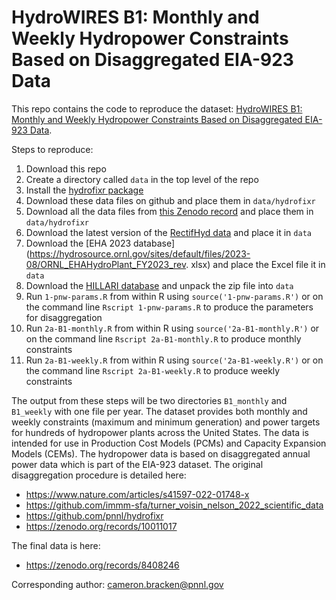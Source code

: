 # HydroWIRES B1: Monthly and Weekly Hydropower Constraints Based on Disaggregated EIA-923 Data

This repo contains the code to reproduce the dataset: [HydroWIRES B1: Monthly and Weekly Hydropower Constraints Based on Disaggregated EIA-923 Data](https://zenodo.org/records/8408246).

Steps to reproduce:
  1. Download this repo 
  2. Create a directory called `data` in the top level of the repo
  3. Install the [hydrofixr package](https://github.com/pnnl/hydrofixr)
  4. Download these data files on github and place them in `data/hydrofixr`
  5. Download all the data files from [this Zenodo record](https://zenodo.org/records/5773123) and place them in   `data/hydrofixr`
  6. Download the latest version of the [RectifHyd data](https://zenodo.org/records/10011017) and place it in `data`
  8. Download the [EHA 2023 database](https://hydrosource.ornl.gov/sites/default/files/2023-08/ORNL_EHAHydroPlant_FY2023_rev.  xlsx) and place the Excel file it in `data`
  9. Download the [HILLARI database](https://hydrosource.ornl.gov/sites/default/files/2021-08/HILARRI_v1_1_0.zip) and unpack   the zip file into `data`
  7. Run `1-pnw-params.R` from within R using `source('1-pnw-params.R')` or on the command line `Rscript 1-pnw-params.R` to   produce the parameters for disaggregation
  8. Run `2a-B1-monthly.R` from within R using `source('2a-B1-monthly.R')` or on the command line `Rscript 2a-B1-monthly.R`   to produce monthly constraints 
  9. Run `2a-B1-weekly.R` from within R using `source('2a-B1-weekly.R')` or on the command line `Rscript 2a-B1-weekly.R` to produce weekly constraints

The output from these steps will be two directories `B1_monthly` and `B1_weekly` with one file per year. The dataset provides both monthly and weekly constraints (maximum and minimum generation) and power targets for hundreds of hydropower plants across the United States. The data is intended for use in Production Cost Models (PCMs) and Capacity Expansion Models (CEMs). The hydropower data is based on disaggregated annual power data which is part of the EIA-923 dataset. The original disaggregation procedure is detailed here:

- https://www.nature.com/articles/s41597-022-01748-x
- https://github.com/immm-sfa/turner_voisin_nelson_2022_scientific_data
- https://github.com/pnnl/hydrofixr
- https://zenodo.org/records/10011017

The final data is here:

- https://zenodo.org/records/8408246

Corresponding author: cameron.bracken@pnnl.gov 
